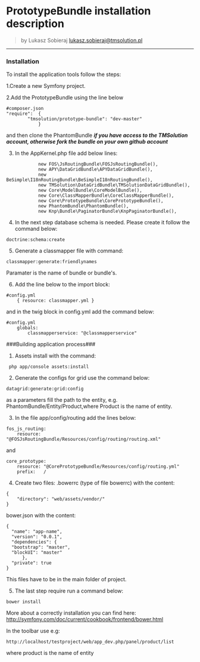 # PrototypeBundle installation description

>by Lukasz Sobieraj <lukasz.sobieraj@tmsolution.pl>

---

### Installation

To install the application tools follow the steps:

1.Create a new Symfony project. 

2.Add the PrototypeBundle using the line below
```
#composer.json
"require":  {
        "tmsolution/prototype-bundle": "dev-master"
            }
```
and then clone the PhantomBundle 
***if you have access to the TMSolution account, otherwise fork the bundle on your own github account***

3. In the AppKernel.php file add below lines:
```
            new FOS\JsRoutingBundle\FOSJsRoutingBundle(),
            new APY\DataGridBundle\APYDataGridBundle(),
            new BeSimple\I18nRoutingBundle\BeSimpleI18nRoutingBundle(),
            new TMSolution\DataGridBundle\TMSolutionDataGridBundle(),
            new Core\ModelBundle\CoreModelBundle(),
            new Core\ClassMapperBundle\CoreClassMapperBundle(),
            new Core\PrototypeBundle\CorePrototypeBundle(),
            new PhantomBundle\PhantomBundle(),
            new Knp\Bundle\PaginatorBundle\KnpPaginatorBundle(),
```

4. In the next step  database schema is needed. Please create it follow the command below:
```
doctrine:schema:create
```

5. Generate a classmapper file with command:
```
classmapper:generate:friendlynames
```
Paramater is the name of bundle or bundle's.

6. Add the line below to the import block:
```
#config.yml
    { resource: classmapper.yml }
```
and in the twig block in config.yml  add the command below:
```
#config.yml
    globals:
        classmapperservice: "@classmapperservice"
```




###Building application process###

1. Assets install with the command:
```
 php app/console assets:install
```

2. Generate the configs for grid use the command below:
```
datagrid:generate:grid:config
```
as a parameters fill the path to the entity, e.g. PhantomBundle/Entity/Product,where Product is the name of entity.


3. In the file app/config/routing add the lines below:
```
fos_js_routing:
    resource: "@FOSJsRoutingBundle/Resources/config/routing/routing.xml" 
```
and
```
core_prototype:
    resource: "@CorePrototypeBundle/Resources/config/routing.yml"
    prefix:   /
```

4. Create two files:
.bowerrc (type of file bowerrc)
with the content:
```
{
    "directory": "web/assets/vendor/"
}
```
bower.json 
with the content:
```
{
  "name": "app-name",
  "version": "0.0.1",
  "dependencies": {
  "bootstrap": "master",
  "blockUI": "master"
      },
  "private": true
}
```
This files have to be  in the main folder of project.

5. The last step require run a command below:
```
bower install
```
More about a correctly installation you can find here: http://symfony.com/doc/current/cookbook/frontend/bower.html


In the toolbar use e.g:
```
http://localhost/testproject/web/app_dev.php/panel/product/list
```
where product is the name of entity 

